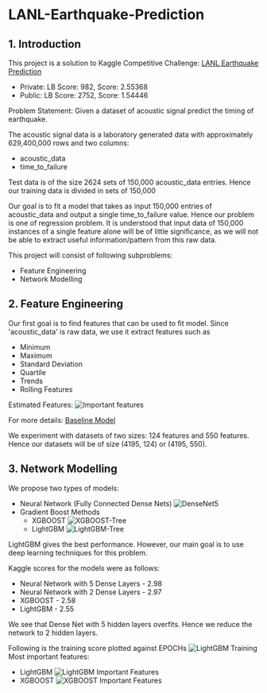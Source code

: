 # LANL-Earthquake-Prediction
## 1. Introduction
This project is a solution to Kaggle Competitive Challenge: [LANL Earthquake Prediction](https://www.kaggle.com/c/LANL-Earthquake-Prediction)

* Private: LB Score: 982, Score: 2.55368
* Public: LB Score: 2752, Score: 1.54446

Problem Statement: Given a dataset of acoustic signal predict the timing of earthquake.

The acoustic signal data is a laboratory generated data with approximately 629,400,000 rows and two columns:
* acoustic_data
* time_to_failure

Test data is of the size 2624 sets of 150,000 acoustic_data entries. Hence our training data is divided in sets of 150,000 

Our goal is to fit a model that takes as input 150,000 entries of acoustic_data and output a single time_to_failure value.
Hence our problem is one of regression problem. It is understood that input data of 150,000 instances of a single feature
alone will be of little significance, as we will not be able to extract useful information/pattern from this raw data.

This project will consist of following subproblems:
* Feature Engineering
* Network Modelling

## 2. Feature Engineering
Our first goal is to find features that can be used to fit model. Since 'acoustic_data' is raw data, we use it extract features such as
* Minimum
* Maximum
* Standard Deviation
* Quartile
* Trends
* Rolling Features

Estimated Features: ![Important features](https://github.com/AshwinDeshpande96/LANL-Earthquake-Prediction/blob/master/Data_vis.jpg)

For more details: [Baseline Model](https://www.kaggle.com/jsaguiar/baseline-with-multiple-models)

We experiment with datasets of two sizes: 124 features and 550 features. Hence our datasets will be of size (4195, 124) or (4195, 550).


## 3. Network Modelling
We propose two types of models:
* Neural Network (Fully Connected Dense Nets)
![DenseNet5](https://github.com/AshwinDeshpande96/LANL-Earthquake-Prediction/blob/master/regression%20model.jpeg)
* Gradient Boost Methods
  * XGBOOST
  ![XGBOOST-Tree](https://github.com/AshwinDeshpande96/LANL-Earthquake-Prediction/blob/master/cgb-tree.png)
  * LightGBM
  ![LightGBM-Tree](https://github.com/AshwinDeshpande96/LANL-Earthquake-Prediction/blob/master/lightgb_tree.png)

LightGBM gives the best performance. However, our main goal is to use deep learning techniques for this problem.

Kaggle scores for the models were as follows:
* Neural Network with 5 Dense Layers - 2.98
* Neural Network with 2 Dense Layers - 2.97
* XGBOOST - 2.58
* LightGBM - 2.55

We see that Dense Net with 5 hidden layers overfits. Hence we reduce the network to 2 hidden layers.

Following is the training score plotted against EPOCHs
![LightGBM Training](https://github.com/AshwinDeshpande96/LANL-Earthquake-Prediction/blob/master/training_time_lgb.png)
Most important features: 
* LightGBM
![LightGBM Important Features](https://github.com/AshwinDeshpande96/LANL-Earthquake-Prediction/blob/master/lgb_imp_features.png)
* XGBOOST
![XGBOOST Important Features](https://github.com/AshwinDeshpande96/LANL-Earthquake-Prediction/blob/master/xgb_imp_feat.png)


